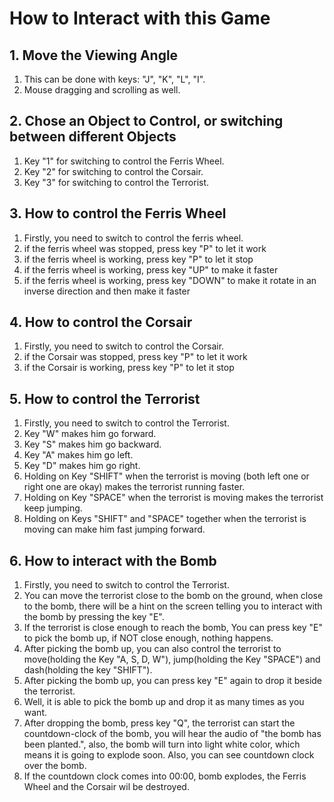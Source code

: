 # How to Interact with this Game


## 1. Move the Viewing Angle
1. This can be done with keys: "J", "K", "L", "I".
2. Mouse dragging and scrolling as well.


## 2. Chose an Object to Control, or switching between different Objects
1. Key "1" for switching to control the Ferris Wheel.
2. Key "2" for switching to control the Corsair.
3. Key "3" for switching to control the Terrorist.


## 3. How to control the Ferris Wheel
1. Firstly, you need to switch to control the ferris wheel.
2. if the ferris wheel was stopped, press key "P" to let it work
3. if the ferris wheel is working, press key "P" to let it stop
4. if the ferris wheel is working, press key "UP" to make it faster
5. if the ferris wheel is working, press key "DOWN" to make it rotate in an inverse direction and then make it faster


## 4. How to control the Corsair
1. Firstly, you need to switch to control the Corsair.
2. if the Corsair was stopped, press key "P" to let it work
3. if the Corsair is working, press key "P" to let it stop


## 5. How to control the Terrorist
1. Firstly, you need to switch to control the Terrorist.
2. Key "W" makes him go forward.
3. Key "S" makes him go backward.
4. Key "A" makes him go left.
5. Key "D" makes him go right.
6. Holding on Key "SHIFT" when the terrorist is moving (both left one or right one are okay) makes the terrorist running faster.
7. Holding on Key "SPACE" when the terrorist is moving makes the terrorist keep jumping.
8. Holding on Keys "SHIFT" and "SPACE" together when the terrorist is moving can make him fast jumping forward.


## 6. How to interact with the Bomb
1. Firstly, you need to switch to control the Terrorist.
2. You can move the terrorist close to the bomb on the ground,
when close to the bomb, there will be a hint on the screen telling you to interact with the bomb by pressing the key "E".
3. If the terrorist is close enough to reach the bomb, You can press key "E" to pick the bomb up, if NOT close enough, nothing happens.
4. After picking the bomb up, you can also control the terrorist to move(holding the Key "A, S, D, W"), jump(holding the Key "SPACE") and dash(holding the key "SHIFT").
5. After picking the bomb up, you can press key "E" again to drop it beside the terrorist.
6. Well, it is able to pick the bomb up and drop it as many times as you want.
7. After dropping the bomb, press key "Q", the terrorist can start the countdown-clock of the bomb, you will hear the audio of "the bomb has been planted.",
also, the bomb will turn into light white color, which means it is going to explode soon. Also, you can see countdown clock over the bomb.
8. If the countdown clock comes into 00:00, bomb explodes, the Ferris Wheel and the Corsair wil be destroyed.
